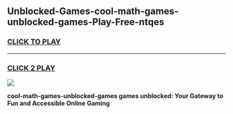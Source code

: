 
## Unblocked-Games-cool-math-games-unblocked-games-Play-Free-ntqes
<h3>
<a href="https://premium76.site?title=cool-math-games-unblocked-games&ref=21A">CLICK TO PLAY</a></h3>
<hr>

<h3>
<a href="https://premium76.site?title=cool-math-games-unblocked-games&ref=21A">CLICK 2 PLAY</a>
  
</h3>

<a href="https://premium76.site?title=cool-math-games-unblocked-games&ref=21A"><img src="https://clearcache.store/games.png"></a>


**cool-math-games-unblocked-games games unblocked: Your Gateway to Fun and Accessible Online Gaming**
